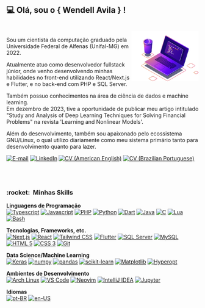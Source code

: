 ## 💻 Olá, sou o <strong>{ Wendell Avila } !</strong>
<br>
<img src="https://raw.githubusercontent.com/wendellavila/wendellavila/main/assets/img/laptop.png" width="35%" align="right" alt="Laptop illustration">
<p>Sou um cientista da computação graduado pela Universidade Federal de Alfenas (Unifal-MG) em 2022.</p>  
<p>Atualmente atuo como desenvolvedor fullstack júnior, onde venho desenvolvendo minhas habilidades no front-end utilizando React/Next.js e Flutter, e no back-end com PHP e SQL Server.</p>
<p>Também possuo conhecimentos na área de ciência de dados e machine learning.<br>Em dezembro de 2023, tive a oportunidade de publicar meu artigo intitulado "Study and Analysis of Deep Learning Techniques for Solving Financial Problems" na revista 'Learning and Nonlinear Models'.</p>
<p>Além do desenvolvimento, também sou apaixonado pelo ecossistema GNU/Linux, o qual utilizo diariamente como meu sistema primário tanto para desenvolvimento quanto para lazer.</p>

[![E-mail](https://img.shields.io/badge/Email-D14836?style=for-the-badge&logo=gmail&logoColor=white)](mailto:wendelljcavila@gmail.com)
[![LinkedIn](https://img.shields.io/badge/linkedin-%230077B5.svg?style=for-the-badge&logo=linkedin&logoColor=white)](https://linkedin.com/in/wendellavila)
[![CV (American English)](https://img.shields.io/badge/CV_(PT--BR)-ffffff?style=for-the-badge&logo=microsoft-word&logoColor=202A44)](https://github.com/wendellavila/wendellavila/blob/main/assets/files/CV_pt.pdf)
[![CV (Brazilian Portuguese)](https://img.shields.io/badge/CV_(EN--US)-ffffff?style=for-the-badge&logo=microsoft-word&logoColor=202A44)](https://github.com/wendellavila/wendellavila/blob/main/assets/files/CV_en.pdf)

<br><br>
<h3> :rocket: &nbsp;Minhas Skills </h3>

**Linguagens de Programação**  
[![Typescript](https://img.shields.io/badge/Typescript-black?style=for-the-badge&logo=Typescript)](https://github.com/wendellavila)
[![Javascript](https://img.shields.io/badge/Javascript-black?style=for-the-badge&logo=Javascript)](https://github.com/wendellavila)
[![PHP](https://img.shields.io/badge/PHP-black?style=for-the-badge&logo=php&logoColor=00599C)](https://github.com/wendellavila)
[![Python](https://img.shields.io/badge/Python-black?style=for-the-badge&logo=python&logoColor=F2CB3A)](https://github.com/wendellavila)
[![Dart](https://img.shields.io/badge/Dart-black?style=for-the-badge&logo=dart&logoColor=0175C2)](https://github.com/wendellavila)
[![Java](https://img.shields.io/badge/Java-black?style=for-the-badge&logo=openjdk&logoColor=F22C3A)](https://github.com/wendellavila)
[![C](https://img.shields.io/badge/C-black?style=for-the-badge&logo=C&logoColor=00599C)](https://github.com/wendellavila)
[![Lua](https://img.shields.io/badge/Lua-black?style=for-the-badge&logo=Lua&logoColor=3c3cff)](https://github.com/wendellavila)
[![Bash](https://img.shields.io/badge/Bash-black?style=for-the-badge&logo=gnubash)](https://github.com/wendellavila)  
  
**Tecnologias, Frameworks, etc.**  
[![Next.js](https://img.shields.io/badge/Next.js-black?style=for-the-badge&logo=next.js)](https://github.com/wendellavila)
[![React](https://img.shields.io/badge/React-black?style=for-the-badge&logo=react)](https://github.com/wendellavila)
[![Tailwind CSS](https://img.shields.io/badge/Tailwind_CSS-black?style=for-the-badge&logo=tailwindcss)](https://github.com/wendellavila)
[![Flutter](https://img.shields.io/badge/Flutter-black?style=for-the-badge&logo=Flutter&logoColor=41C6F0)](https://github.com/wendellavila)
[![SQL Server](https://img.shields.io/badge/SQL_SERVER-black?style=for-the-badge&logo=microsoft-sql-server&logoColor=white)](https://github.com/wendellavila)
[![MySQL](https://img.shields.io/badge/MySQL-black?style=for-the-badge&logo=mysql&logoColor=white)](https://github.com/wendellavila)
[![HTML 5](https://img.shields.io/badge/HTML_5-black?style=for-the-badge&logo=HTML5)](https://github.com/wendellavila)
[![CSS 3](https://img.shields.io/badge/CSS_3-black?style=for-the-badge&logo=CSS3&logoColor=1572B6)](https://github.com/wendellavila)
[![Git](https://img.shields.io/badge/Git-black?style=for-the-badge&logo=git)](https://github.com/wendellavila)  
  
**Data Science/Machine Learning**  
[![Keras](https://img.shields.io/badge/Keras-black?style=for-the-badge&logo=Keras&logoColor=F22C3A)](https://github.com/wendellavila)
[![numpy](https://img.shields.io/badge/numpy-black?style=for-the-badge&logo=numpy&logoColor=49A2C4)](https://github.com/wendellavila)
[![pandas](https://img.shields.io/badge/pandas-black?style=for-the-badge&logo=pandas&logoColor=F2C000)](https://github.com/wendellavila)
[![scikit-learn](https://img.shields.io/badge/scikit--learn-black?style=for-the-badge&logo=scikitlearn)](https://github.com/wendellavila)
[![Matplotlib](https://img.shields.io/badge/📊%20Matplotlib-black?style=for-the-badge)](https://github.com/wendellavila)
[![Hyperopt](https://img.shields.io/badge/📈%20Hyperopt-black?style=for-the-badge)](https://github.com/wendellavila)  

**Ambientes de Desenvolvimento**  
[![Arch Linux](https://img.shields.io/badge/Arch%20Linux-black?style=for-the-badge&logo=archlinux)](https://github.com/wendellavila)
[![VS Code](https://img.shields.io/badge/VS%20Code-black?style=for-the-badge&logo=visual-studio-code&logoColor=007ACC)](https://github.com/wendellavila)
[![Neovim](https://img.shields.io/badge/Neovim-black?style=for-the-badge&logo=Neovim)](https://github.com/wendellavila)
[![IntelliJ IDEA](https://img.shields.io/badge/IntelliJ%20IDEA-black?style=for-the-badge&logo=intellij-idea&logoColor=F02F5A)](https://github.com/wendellavila)
[![Jupyter](https://img.shields.io/badge/Jupyter-black?style=for-the-badge&logo=jupyter)](https://github.com/wendellavila)  

**Idiomas**  
[![pt-BR](https://img.shields.io/badge/🇧🇷%20pt--BR-black?style=for-the-badge)](https://github.com/wendellavila)
[![en-US](https://img.shields.io/badge/🇺🇸%20en--US-black?style=for-the-badge)](https://github.com/wendellavila)
